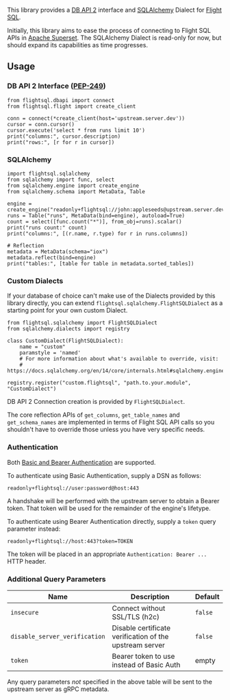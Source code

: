 This library provides a [DB API 2](https://peps.python.org/pep-0249/) interface
and [SQLAlchemy](https://www.sqlalchemy.org) Dialect for [Flight
SQL](https://arrow.apache.org/docs/format/FlightSql.html).

Initially, this library aims to ease the process of connecting to Flight SQL
APIs in [Apache Superset](https://superset.apache.org). The SQLAlchemy Dialect
is read-only for now, but should expand its capabilities as time progresses.

## Usage

### DB API 2 Interface ([PEP-249](https://peps.python.org/pep-0249))

```python3
from flightsql.dbapi import connect
from flightsql.flight import create_client

conn = connect(*create_client(host='upstream.server.dev'))
cursor = conn.cursor()
cursor.execute('select * from runs limit 10')
print("columns:", cursor.description)
print("rows:", [r for r in cursor])
```

### SQLAlchemy

```python3
import flightsql.sqlalchemy
from sqlalchemy import func, select
from sqlalchemy.engine import create_engine
from sqlalchemy.schema import MetaData, Table

engine = create_engine("readonly+flightsql://john:appleseeds@upstream.server.dev:443")
runs = Table("runs", MetaData(bind=engine), autoload=True)
count = select([func.count("*")], from_obj=runs).scalar()
print("runs count:" count)
print("columns:", [(r.name, r.type) for r in runs.columns])

# Reflection
metadata = MetaData(schema="iox")
metadata.reflect(bind=engine)
print("tables:", [table for table in metadata.sorted_tables])
```

### Custom Dialects

If your database of choice can't make use of the Dialects provided by this
library directly, you can extend `flightsql.sqlalchemy.FlightSQLDialect` as a
starting point for your own custom Dialect.

```python3
from flightsql.sqlalchemy import FlightSQLDialect
from sqlalchemy.dialects import registry

class CustomDialect(FlightSQLDialect):
    name = "custom"
    paramstyle = 'named'
    # For more information about what's available to override, visit:
    # https://docs.sqlalchemy.org/en/14/core/internals.html#sqlalchemy.engine.default.DefaultDialect

registry.register("custom.flightsql", "path.to.your.module", "CustomDialect")
```

DB API 2 Connection creation is provided by `FlightSQLDialect`.

The core reflection APIs of `get_columns`, `get_table_names` and
`get_schema_names` are implemented in terms of Flight SQL API calls so you
shouldn't have to override those unless you have very specific needs.

### Authentication

Both [Basic and Bearer Authentication](https://arrow.apache.org/docs/format/Flight.html#authentication) are supported. 

To authenticate using Basic Authentication, supply a DSN as follows:

```
readonly+flightsql://user:password@host:443
```

A handshake will be performed with the upstream server to obtain a Bearer token.
That token will be used for the remainder of the engine's lifetype.

To authenticate using Bearer Authentication directly, supply a `token` query parameter
instead:

```
readonly+flightsql://host:443?token=TOKEN
```

The token will be placed in an appropriate `Authentication: Bearer ...` HTTP header.

### Additional Query Parameters

| Name | Description | Default |
| ---- | ----------- | ------- |
| `insecure` | Connect without SSL/TLS (h2c) | `false` |
| `disable_server_verification` | Disable certificate verification of the upstream server | `false` |
| `token` | Bearer token to use instead of Basic Auth | empty |

Any query parameters *not* specified in the above table will be sent to the
upstream server as gRPC metadata.
